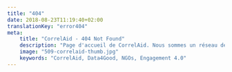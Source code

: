 ```yaml
---
title: "404"
date: 2018-08-23T11:19:40+02:00
translationKey: "error404"
meta:
    title: "CorrelAid - 404 Not Found"
    description: "Page d'accueil de CorrelAid. Nous sommes un réseau de jeunes data scientists qui veulent changer le monde grâce à une approche plus inclusive, intégrée et innovante de l'analyse des données."
    image: "509-correlaid-thumb.jpg"
    keywords: "CorrelAid, Data4Good, NGOs, Engagement 4.0"
---
```

